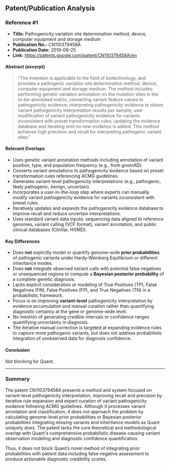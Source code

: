 ## Patent/Publication Analysis

### Reference #1

- **Title:** Pathogenicity variation site determination method, device, computer equipment and storage medium
- **Publication No.:** CN110379458A
- **Publication Date:** 2019-06-25
- **Link:** https://patents.google.com/patent/CN110379458A/en

#### Abstract (excerpt)

> "The invention is applicable to the field of biotechnology, and provides a pathogenic variation site determination method, device, computer equipment and storage medium. The method includes: performing genetic variation annotation on the mutation sites in the to-be-annotated matrix; converting variant feature values to pathogenicity evidence; interpreting pathogenicity evidence to obtain variant pathogenicity interpretation results per sample; user modification of variant pathogenicity evidence for variants inconsistent with preset transformation rules; updating the evidence database and iterating until no new evidence is added. This method achieves high precision and recall for interpreting pathogenic variant sites."

#### Relevant Overlaps

- Uses genetic variant annotation methods including annotation of variant position, type, and population frequency (e.g., from gnomAD).
- Converts variant annotations to pathogenicity evidence based on preset transformation rules referencing ACMG guidelines.
- Generates variant-level pathogenicity interpretations (e.g., pathogenic, likely pathogenic, benign, uncertain).
- Incorporates a user-in-the-loop step where experts can manually modify variant pathogenicity evidence for variants inconsistent with preset rules.
- Iteratively updates and expands the pathogenicity evidence database to improve recall and reduce uncertain interpretations.
- Uses standard variant data inputs: sequencing data aligned to reference genomes, variant calling (VCF format), variant annotation, and public clinical databases (ClinVar, HGMD).

#### Key Differences

- Does **not** explicitly model or quantify genome-wide **prior probabilities** of pathogenic variants under Hardy-Weinberg Equilibrium or different inheritance modes.
- Does **not** integrate observed variant calls with potential false negatives or unsequenced regions to compute a **Bayesian posterior probability** of a complete genetic diagnosis.
- Lacks explicit consideration or modeling of True Positives (TP), False Negatives (FN), False Positives (FP), and True Negatives (TN) in a probabilistic framework.
- Focus is on improving **variant-level** pathogenicity interpretation by evidence accumulation and manual curation rather than quantifying diagnostic certainty at the gene or genome-wide level.
- No mention of generating credible intervals or confidence ranges quantifying uncertainty in diagnosis.
- The iterative manual correction is targeted at expanding evidence rules to capture more pathogenic variants, but does not address probabilistic integration of unobserved data for diagnosis confidence.

#### Conclusion

Not blocking for Quant.

---

### Summary

The patent CN110379458A presents a method and system focused on variant-level pathogenicity interpretation, improving recall and precision by iterative rule expansion and expert curation of variant pathogenicity evidence following ACMG guidelines. Although it processes variant annotation and classification, it does not approach the problem by calculating genome-level prior probabilities or Bayesian posterior probabilities integrating missing variants and inheritance models as Quant uniquely does. The patent lacks the core theoretical and methodological overlap with Quant's comprehensive probabilistic disease-causing variant observation modeling and diagnostic confidence quantification.

Thus, it does not block Quant’s novel method of integrating prior probabilities with patient data including false negative assessment to produce actionable diagnostic credibility scores.
